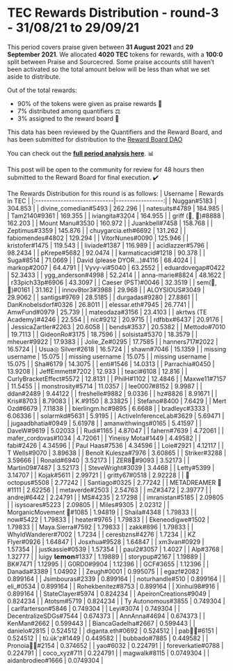 
# TEC Rewards Distribution - round-3  - 31/08/21 to 29/09/21
This period covers praise given between **31 August 2021** and **29 September 2021**. We allocated **4020 TEC** tokens for rewards, with a **100:0** split between Praise and Sourcecred. Some praise accounts still haven’t been activated so the total amount below will be less than what we set aside to distribute.

Out of the total rewards:

* 90% of the tokens were given as praise rewards :pray:
* 7% distributed among quantifiers :balance_scale:
* 3% assigned to the reward board :memo:

This data has been reviewed by the Quantifiers and the Reward Board, and has been submitted for distribution to the [Reward Board DAO](https://xdai.aragon.blossom.software/#/rewardboardtec/)


You can check out the [**full period analysis here**](https://rawcdn.githack.com/CommonsBuild/tec-rewards/c2eba98a9f6f09993ae69936db2d9485e72f7c48/distribution_rounds/round-3/distribution_results/reports/round-3_general_RAD_report_Report.html). :bar_chart:

This post will be open to the community for review for 48 hours then submitted to the Reward Board for final execution. :heavy_check_mark:

The Rewards Distribution for this round is as follows:
| Username                    |   Rewards in TEC |
|:----------------------------|-----------------:|
| Nuggan#5183                 |      304.853     |
| divine_comedian#5493        |      262.296     |
| natesuits#4789              |      184.985     |
| Tam2140#9361                |      169.355     |
| iviangita#3204              |      164.955     |
| griff (💜, 💜)#8888         |      162.203     |
| Mount Manu#3530             |      160.972     |
| Juankbell#7458              |      158.768     |
| Zeptimus#3359               |      145.876     |
| chuygarcia.eth#6692         |      131.262     |
| fabiomendes#4802            |      129.294     |
| VitorNunes#0090             |      125.946     |
| kristofer#1475              |      119.543     |
| liviade#1387                |      116.989     |
| acidlazzer#5796             |       98.2434    |
| pKrepe#5682                 |       92.0474    |
| karmaticacid#1218           |       90.378     |
| Suga#8514                   |       71.0669    |
| David (please DYOR...)#4116 |       68.4024    |
| markop#2007                 |       64.4791    |
| Vyvy-vi#5040                |       63.2552    |
| eduardovegap#0422           |       52.3433    |
| ygg_anderson#4998           |       52.2414    |
| anna-marie#8824             |       48.1622    |
| r33pich33p#6906             |       43.3097    |
| Caeser (PST)#0046           |       32.3519    |
| sem(🌸,🐝)#0161             |       31.162     |
| innov8tor3#3988             |       29.968     |
| ALOYSIOUS#3049              |       29.9062    |
| santigs#9769                |       28.5185    |
| durgadas#9280               |       27.8861    |
| DanKnobelsdorf#0326         |       26.8011    |
| elessar.eth#7945            |       26.7741    |
| AmwFund#0979                |       25.739     |
| mateodaza#3156              |       23.4103    |
| akrtws (TE Academy)#4246    |       22.554     |
| nic#9212                    |       20.9715    |
| rdfbbx#6437                 |       20.9176    |
| JessicaZartler#2263         |       20.6058    |
| bends#3537                  |       20.5382    |
| Mettodo#7010                |       19.7113    |
| GideonRo#3175               |       18.7596    |
| solsista#5370               |       18.3579    |
| mheuer#9922                 |       17.9383    |
| Jolie_Ze#0295               |       17.7585    |
| hanners717#2022             |       16.5724    |
| Usua◎ Silver#2618           |       16.5724    |
| shawn#7046                  |       15.1359    |
| missing username            |       15.075     |
| missing username            |       15.075     |
| missing username            |       15.075     |
| Sha#6179                    |       14.3075    |
| enti#1546                   |       14.0313    |
| Parrachia#0450              |       13.9208    |
| JeffEmmett#7202             |       12.933     |
| teaci#6108                  |       12.816     |
| CurlyBracketEffect#5572     |       12.8131    |
| PhilH#1102                  |       12.4846    |
| Maxwe11#7157                |       11.5455    |
| monstrosity#5714            |       11.0357    |
| lee0007#8152                |        9.9987    |
| ddan#2489                   |        9.44122   |
| freshelle#9882              |        9.0336    |
| hz#8826                     |        8.91671   |
| Kris#8703                   |        8.79083   |
| K.#9150                     |        8.33825   |
| Stefano#8400                |        7.6429    |
| Mert Ozd#6679               |        7.11838   |
| bierlingm.hc#9895           |        6.6688    |
| bradleyc#3333               |        6.06336   |
| solarmkd#5631               |        5.9195    |
| ActiveInferenceLab#3629     |        5.69471   |
| jugaadbhatia#0949           |        5.61978   |
| amanwithwings#0165          |        5.41597   |
| DaveW#9619                  |        5.02033   |
| Rudi#1165                   |        4.87047   |
| fahern#7639                 |        4.72061   |
| mafer_cordovas#1034         |        4.72061   |
| Yineisy Mota#1449           |        4.49582   |
| fabi#2426                   |        4.34596   |
| Paul Haas#7536              |        4.34596   |
| Loie#2921                   |        4.12117   |
| T Wells#9070                |        3.89638   |
| Benoît Kulesza#7976         |        3.60865   |
| Striker#3288                |        3.59666   |
| Ronald#6940                 |        3.52173   |
| ZER8🧠#9093                 |        3.52173   |
| Martin09#7487               |        3.52173   |
| SteveWright#3039            |        3.4468    |
| Letty#5399                  |        3.14707   |
| Kojak#5611                  |        2.99721   |
| gritty67#0518               |        2.92228   |
| 🐙 octopus#5508             |        2.77242   |
| Santiago#0325               |        2.77242   |
| METADREAMER 🐙#1111         |        2.62256   |
| metaverde#2503              |        2.54763   |
| mZ#3472                     |        2.39777   |
| andrej#6442                 |        2.24791   |
| MS#4235                     |        2.17298   |
| imranistan#5185             |        2.09805   |
| isysoares#5223              |        2.09805   |
| Miles#9305                  |        2.02312   |
| MorganicMovement 🍄#1085    |        1.94819   |
| Shaila#4348                 |        1.79833   |
| now#5422                    |        1.79833   |
| heater#9765                 |        1.79833   |
| Ekeneodigwe#1502            |        1.79833   |
| Maya.Sierra#7592            |        1.79833   |
| zakk#896                    |        1.79833   |
| WhyldWanderer#7002          |        1.7234    |
| ceresbzns#4276              |        1.7234    |
| KZ Flyer#0926               |        1.64847   |
| Josxhua#9528                |        1.64847   |
| xm3van#0929                 |        1.57354   |
| justkassie#0539             |        1.57354   |
| paul2#3057                  |        1.4027    |
| Alp#3768                    |        1.32777   |
| luigy 𝗹𝗲𝗺𝗼𝗻#1337            |        1.19889   |
| storypup#2167               |        1.19889   |
| BK#7471                     |        1.12995   |
| G0RD0#9904                  |        1.12396   |
| GCF#3655                    |        1.12396   |
| Danada#3389                 |        1.04902   |
| Zeugh#0001                  |        0.995075  |
| egazf#2082                  |        0.899164  |
| Jsimbouras#2339             |        0.899164  |
| noturhandle#510             |        0.899164  |
| eli_#0534                   |        0.899164  |
| Rohekbenitez#8753           |        0.899164  |
| Xinhui98#916                |        0.899164  |
| StateClayer#5974            |        0.824234  |
| ApeironCreations#9049       |        0.824234  |
| Atotsm#5719                 |        0.824234  |
| Ty Autonomous#3855          |        0.749304  |
| carlfarterson#5846          |        0.749304  |
| Leyi#3074                   |        0.749304  |
| DecentralizeSDGs#7544       |        0.674373  |
| AnnAnna#4694                |        0.674373  |
| KenMan#2662                 |        0.599443  |
| BiancaGadelha#2667          |        0.599443  |
| danielo#2815                |        0.524512  |
| diganta.eth#0692            |        0.524512  |
| pab🐝🐙#6151                |        0.524512  |
| tù.úk'z#1449                |        0.449582  |
| bubbado#7885                |        0.449582  |
| Pronoia🐙🦘#2154            |        0.374652  |
| yao#6032                    |        0.224791  |
| foreverkatie#0788           |        0.224791  |
| coco_xyz#711                |        0.224791  |
| magwalk#8115                |        0.0749304 |
| aidanbrodieo#1666           |        0.0749304 |